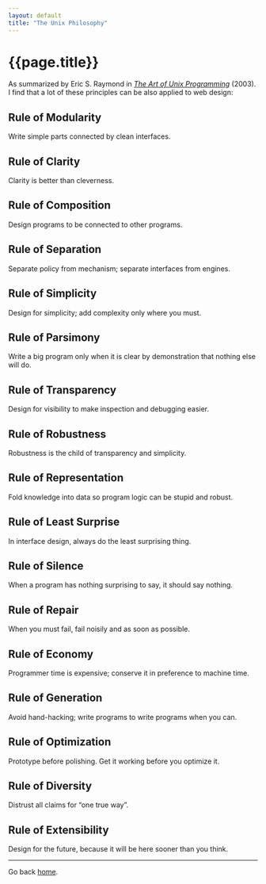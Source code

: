 ```yaml
---
layout: default
title: "The Unix Philosophy"
---
```


# {{page.title}}

As summarized by Eric S. Raymond in [*The Art of Unix Programming*](http://homepage.cs.uri.edu/~thenry/resources/unix_art/index.html) (2003). I find that a lot of these principles can be also applied to web design:

## Rule of Modularity
Write simple parts connected by clean interfaces.

## Rule of Clarity
Clarity is better than cleverness.

## Rule of Composition
Design programs to be connected to other programs.

## Rule of Separation
Separate policy from mechanism; separate interfaces from engines.

## Rule of Simplicity
Design for simplicity; add complexity only where you must.

## Rule of Parsimony
Write a big program only when it is clear by demonstration that nothing else will do.

## Rule of Transparency
Design for visibility to make inspection and debugging easier.

## Rule of Robustness
Robustness is the child of transparency and simplicity.

## Rule of Representation
Fold knowledge into data so program logic can be stupid and robust.

## Rule of Least Surprise
In interface design, always do the least surprising thing.

## Rule of Silence
When a program has nothing surprising to say, it should say nothing.

## Rule of Repair
When you must fail, fail noisily and as soon as possible.

## Rule of Economy
Programmer time is expensive; conserve it in preference to machine time.

## Rule of Generation
Avoid hand-hacking; write programs to write programs when you can.

## Rule of Optimization
Prototype before polishing. Get it working before you optimize it.

## Rule of Diversity
Distrust all claims for “one true way”.

## Rule of Extensibility
Design for the future, because it will be here sooner than you think.

* * * * * 

Go back [home]({{site.url}}).
